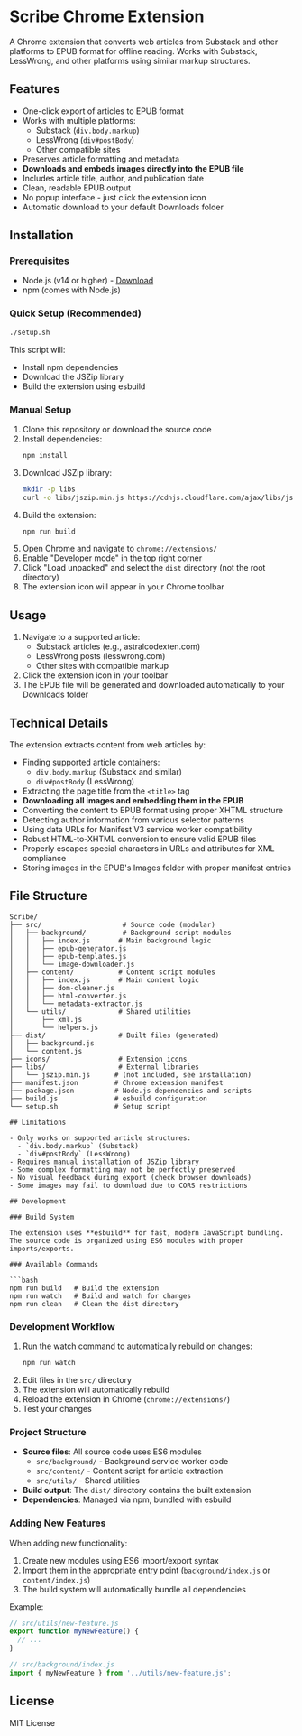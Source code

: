 # Scribe Chrome Extension

A Chrome extension that converts web articles from Substack and other platforms to EPUB format for offline reading. Works with Substack, LessWrong, and other platforms using similar markup structures.

## Features

- One-click export of articles to EPUB format
- Works with multiple platforms:
  - Substack (`div.body.markup`)
  - LessWrong (`div#postBody`)
  - Other compatible sites
- Preserves article formatting and metadata
- **Downloads and embeds images directly into the EPUB file**
- Includes article title, author, and publication date
- Clean, readable EPUB output
- No popup interface - just click the extension icon
- Automatic download to your default Downloads folder

## Installation

### Prerequisites

- Node.js (v14 or higher) - [Download](https://nodejs.org/)
- npm (comes with Node.js)

### Quick Setup (Recommended)

```bash
./setup.sh
```

This script will:
- Install npm dependencies
- Download the JSZip library
- Build the extension using esbuild

### Manual Setup

1. Clone this repository or download the source code
2. Install dependencies:
   ```bash
   npm install
   ```
3. Download JSZip library:
   ```bash
   mkdir -p libs
   curl -o libs/jszip.min.js https://cdnjs.cloudflare.com/ajax/libs/jszip/3.10.1/jszip.min.js
   ```
4. Build the extension:
   ```bash
   npm run build
   ```
5. Open Chrome and navigate to `chrome://extensions/`
6. Enable "Developer mode" in the top right corner
7. Click "Load unpacked" and select the `dist` directory (not the root directory)
8. The extension icon will appear in your Chrome toolbar

## Usage

1. Navigate to a supported article:
   - Substack articles (e.g., astralcodexten.com)
   - LessWrong posts (lesswrong.com)
   - Other sites with compatible markup
2. Click the extension icon in your toolbar
3. The EPUB file will be generated and downloaded automatically to your Downloads folder

## Technical Details

The extension extracts content from web articles by:
- Finding supported article containers:
  - `div.body.markup` (Substack and similar)
  - `div#postBody` (LessWrong)
- Extracting the page title from the `<title>` tag
- **Downloading all images and embedding them in the EPUB**
- Converting the content to EPUB format using proper XHTML structure
- Detecting author information from various selector patterns
- Using data URLs for Manifest V3 service worker compatibility
- Robust HTML-to-XHTML conversion to ensure valid EPUB files
- Properly escapes special characters in URLs and attributes for XML compliance
- Storing images in the EPUB's Images folder with proper manifest entries

## File Structure

```
Scribe/
├── src/                    # Source code (modular)
│   ├── background/         # Background script modules
│   │   ├── index.js       # Main background logic
│   │   ├── epub-generator.js
│   │   ├── epub-templates.js
│   │   └── image-downloader.js
│   ├── content/           # Content script modules
│   │   ├── index.js       # Main content logic
│   │   ├── dom-cleaner.js
│   │   ├── html-converter.js
│   │   └── metadata-extractor.js
│   └── utils/             # Shared utilities
│       ├── xml.js
│       └── helpers.js
├── dist/                  # Built files (generated)
│   ├── background.js
│   └── content.js
├── icons/                 # Extension icons
├── libs/                  # External libraries
│   └── jszip.min.js      # (not included, see installation)
├── manifest.json         # Chrome extension manifest
├── package.json          # Node.js dependencies and scripts
├── build.js              # esbuild configuration
└── setup.sh              # Setup script

## Limitations

- Only works on supported article structures:
  - `div.body.markup` (Substack)
  - `div#postBody` (LessWrong)
- Requires manual installation of JSZip library
- Some complex formatting may not be perfectly preserved
- No visual feedback during export (check browser downloads)
- Some images may fail to download due to CORS restrictions

## Development

### Build System

The extension uses **esbuild** for fast, modern JavaScript bundling. The source code is organized using ES6 modules with proper imports/exports.

### Available Commands

```bash
npm run build   # Build the extension
npm run watch   # Build and watch for changes
npm run clean   # Clean the dist directory
```

### Development Workflow

1. Run the watch command to automatically rebuild on changes:
   ```bash
   npm run watch
   ```
2. Edit files in the `src/` directory
3. The extension will automatically rebuild
4. Reload the extension in Chrome (`chrome://extensions/`)
5. Test your changes

### Project Structure

- **Source files**: All source code uses ES6 modules
  - `src/background/` - Background service worker code
  - `src/content/` - Content script for article extraction
  - `src/utils/` - Shared utilities
- **Build output**: The `dist/` directory contains the built extension
- **Dependencies**: Managed via npm, bundled with esbuild

### Adding New Features

When adding new functionality:
1. Create new modules using ES6 import/export syntax
2. Import them in the appropriate entry point (`background/index.js` or `content/index.js`)
3. The build system will automatically bundle all dependencies

Example:
```javascript
// src/utils/new-feature.js
export function myNewFeature() {
  // ...
}

// src/background/index.js
import { myNewFeature } from '../utils/new-feature.js';
```

## License

MIT License